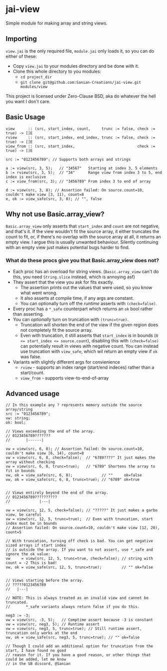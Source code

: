 # jai-view
Simple module for making array and string views.

## Importing
`view.jai` is the only required file, `module.jai` only loads it, so you can do either of these:

* Copy `view.jai` to your modules directory and be done with it.
* Clone this whole directory to you modules:
  * `cd project_dir`
  * `git clone git@github.com:Sanian-Creations/jai-view.git modules/view`

This project is licensed under Zero-Clause BSD, aka do whatever the hell you want I don't care.

## Basic Usage
```odin
view      :: (src, start_index, count,     trunc := false, check := true) -> []E
rview     :: (src, start_index, end_index, trunc := false, check := true) -> []E
view_from :: (src, start_index,                            check := true) -> []E
```
```odin
src := "0123456789"; // Supports both arrays and strings

a := view(src, 3, 5);   // "34567"   Starting at index 3, 5 elements
b := rview(src, 3, 5);  // "34"      Range view from index 3 to 5, end index is exclusive
c := view_from(src, 3); // "3456789" From index 3 to end of array

d := view(src, 3, 8); // Assertion failed: On source.count=10, couldn't make view [3, 11), count=8
e, ok := view_safe(src, 3, 8); // "", false
```

## Why not use Basic.array_view?
`Basic.array_view` only asserts that `start_index` and `count` are not negative, and that's it. If
the view wouldn't fit the source array, it either truncates the count to fit, or, if there's no
overlap with the source array at all, it returns an empty view. I argue this is usually unwanted
behaviour. Silently continuing with an empty view just makes potential bugs harder to find.

### What do these procs give you that Basic.array_view does not?
- Each proc has an overload for string views. (`Basic.array_view` can't do this, you need
  `String.slice` instead, which is annoying asf)
- They assert that the view you ask for fits exactly.
  - The assertion prints out the values that were used, so you know what went wrong.
  - It also asserts at compile time, if any args are constant.
  - You can optionally turn off the *runtime* asserts with `(check=false)`.
- Every proc has a `*_safe` counterpart which returns an `ok` bool rather than asserting.
- You can *optionally* turn on truncation with `(trunc=true)`.
  - Truncation will shorten the end of the view if the given region does not completely fit the
    source array.
  - Even with truncation, it still asserts that `start_index` is in bounds (`0 <= start_index <=
    source.count`), disabling this with `(check=false)` can potentially result in views with
    negative count. You can instead use truncation with `view_safe`, which wil return an empty
    view if `ok` was false.
- Variants with slightly different args for convienience
  - `rview`     - supports an index range (start/end indeces) rather than a start/count.
  - `view_from` - supports view-to-end-of-array

## Advanced usage
```odin
// In this example any ? represents memory outside the source array/string
src := "0123456789";
vw: string;
ok: bool;

// Views exceeding the end of the array.
// 0123456789???????
//       |------|

vw = view(src, 6, 8); // Assertion failed: On source.count=10, couldn't make view [6, 14), count=8
vw = view(src, 6, 8, check=false);  // "6789????" It just makes the array without checking
vw = view(src, 6, 8, trunc=true);   // "6789" Shortens the array to fit in bounds
vw, ok = view_safe(src, 6, 8);             // ""     ok=false
vw, ok = view_safe(src, 6, 8, trunc=true); // "6789" ok=true


// Views entirely beyond the end of the array.
// 0123456789??????????
//             |---|

vw = view(src, 12, 5, check=false); // "?????" It just makes a garbo view, be careful
vw = view(src, 12, 5, trunc=true);  // Even with truncation, start index must be in bounds
// Assertion failed: On source.count=10, couldn't make view [12, 20), count=5

// With truncation, turning off check is bad. You can get negative sized arrays if start index
// is outside the array. If you want to not assert, use *_safe and ignore the ok value:
vw     = view(src, 12, 5, trunc=true, check=false); // string with count = -2 This is bad!
vw, ok = view_safe(src, 12, 5, trunc=true);         // "" ok=false


// Views starting before the array.
// ?????0123456789
//   |---|

// NOTE: This is always treated as an invalid view and cannot be truncated.
//       *_safe variants always return false if you do this.

neg3 := -3;
vw = view(src, -3, 5);   // Comptime assert because -3 is constant
vw = view(src, neg3, 5); // Runtime assert
vw = view(src, neg3, 5, trunc=true); // Still runtime assert, truncation only works at the end
vw, ok = view_safe(src, neg3, 5, trunc=true); // "" ok=false

// Though I could add an additional option for truncation from the start, I have found no good
// reason for it. If you have a good reason, or other things that could be added, let me know
// in the SB discord, @Sanian
```

